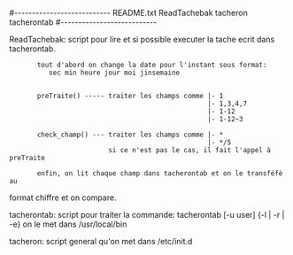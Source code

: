 #---------------------------
README.txt
ReadTachebak
tacheron
tacherontab
#---------------------------

ReadTachebak: script pour lire et si possible executer la tache ecrit dans
tacherontab.

           tout d'abord on change la date pour l'instant sous format:
              sec min heure jour moi jinsemaine
           

           preTraite() ----- traiter les champs comme |- 1
                                                      |- 1,3,4,7
                                                      |- 1-12
                                                      |- 1-12~3

           check_champ() --- traiter les champs comme |- *
                                                      |- */5
                             si ce n'est pas le cas, il fait l'appel à preTraite

           enfin, on lit chaque champ dans tacherontab et on le transféfè au
 format chiffre et on compare.
           

tacherontab: script pour traiter la commande:
           tacherontab [-u user] {-l | -r | -e}
             on le met dans /usr/local/bin
             

                                                      
           

tacheron: script general qu'on met dans /etc/init.d
          
